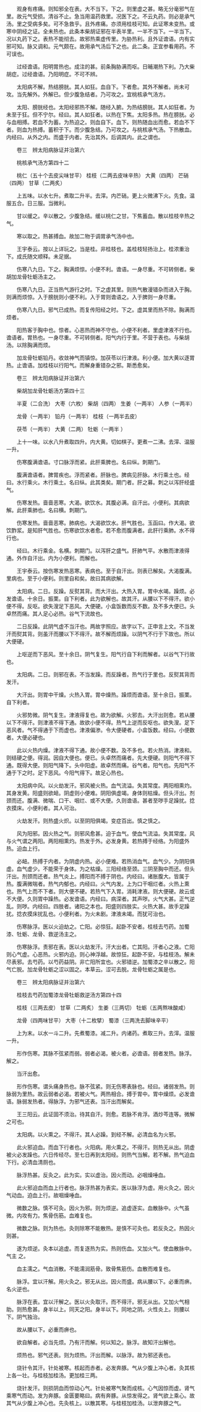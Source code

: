 <!-- { "loadSidebar": true } -->
　　观身有疼痛。则知邪全在表。大不当下。下之。则里虚之甚。略无分毫邪气在里。故元气受损。清谷不止。急当用温药救里。况医下之。不云丸药。则必是承气汤。里之受病多矣。可不急救乎。且外疼痛。亦须用桂枝可知。此证寒未变热。或寒中阴经之证。全未热也。此条本柴胡证邪在半表半里。一半不当下。一半当下。况以丸药下之。表热不能彻去。故邪热乘虚传里。为胁热利。且外证谵语。内有实邪可知。脉又调和。元气颇在。故用承气汤后下之也。此二条。正宜参看用药。不可误也。

　　过经谵语。阳明胃热也。成注的甚。前条胸胁满而呕。日晡潮热下利。乃大柴胡症。过经谵语。乃阳明症。不可不辨。

　　太阳病不解。热结膀胱。其人如狂。血自下。下者愈。其外不解者。尚未可攻。当先解外。外解已。但少腹急结者。乃可攻之。宜桃核承气汤方。

　　太阳、膀胱经也。太阳经邪热不解。随经入腑。为热结膀胱。其人如狂者。为未至于狂。但不宁尔。经曰。其人如狂者。以热在下焦。太阳多热。热在膀胱。必与血相搏。若血不为蓄。为热迫之。则血自下。血下。则热随血出而愈。若血不下者。则血为热搏。蓄积于下。而少腹急结。乃可攻之。与桃核承气汤。下热散血。内经曰。从外之内。而盛于内者。先治其外。后调其内。此之谓也。

　　卷三　辨太阳病脉证并治第六

　　桃核承气汤方第四十二

　　桃仁（五十个去皮尖味甘平） 桂枝（二两去皮味辛热） 大黄（四两） 芒硝（四两） 甘草（二两炙）

　　上五味。以水七升。煮取二升半。去滓。内芒硝。更上火微沸下火。先食。温服五合。日三服。当微利。

　　甘以缓之。辛以散之。少腹急结。缓以桃仁之甘。下焦蓄血。散以桂枝辛热之气。

　　寒以取之。热甚搏血。故加二物于调胃承气汤中也。

　　王宇泰云。按以上详玩之。当是桂。非桂枝也。盖桂枝轻扬治上。桂浓重治下。成氏随文顺释。未足据。

　　伤寒八九日。下之。胸满烦惊。小便不利。谵语。一身尽重。不可转侧者。柴胡加龙骨牡蛎汤主之。

　　伤寒八九日。正当热气游行之时。下之虚其里。则热气散漫错杂而进入于胸。则满而烦惊。入于膀胱则小便不利。入于胃则谵语之。入于脾则一身尽重。

　　伤寒八九日。邪气已成热。而复传阳经之时。下之。虚其里而热不除。胸满而烦者。

　　阳热客于胸中也。惊者。心恶热而神不守也。小便不利者。里虚津液不行也。谵语者。胃热也。一身尽重。不可转侧者。阳气内行于里。不营于表也。与柴胡汤。以除胸满而烦。

　　加龙骨牡蛎铅丹。收敛神气而镇惊。加茯苓以行津液。利小便。加大黄以逐胃热。止谵语。加桂枝以行阳气。而解身重错杂之邪。斯悉愈矣。

　　卷三　辨太阳病脉证并治第六

　　柴胡加龙骨牡蛎汤方第四十三

　　半夏（二合洗） 大枣（六枚） 柴胡（四两） 生姜（一两半） 人参（一两半）

　　龙骨（一两半） 铅丹（一两半） 桂枝（一两半去皮）

　　茯苓（一两半） 大黄（二两） 牡蛎（一两半 ）

　　上十一味。以水八升煮取四升。内大黄。切如棋子。更煮一二沸。去滓、温服一升。

　　伤寒腹满谵语。寸口脉浮而紧。此肝乘脾也。名曰纵。刺期门。

　　腹满谵语者。脾胃疾也。浮而紧者。肝脉也。脾病见肝脉。木行乘土也。经曰。水行乘火。木行乘土。名曰纵。此其类矣。期门者。肝之募。刺之以泻肝经盛气。

　　伤寒发热。啬啬恶寒。大渴。欲饮水。其腹必满。自汗出。小便利。其病欲解。此肝乘肺也。名曰横。刺期门。

　　伤寒发热。啬啬恶寒。肺病也。大渴欲饮水。肝气胜也。玉函曰。作大渴。欲饮酢浆。是知肝气胜也。伤寒欲饮水者愈。若不愈而腹满者。此肝行乘肺。水不得行也。

　　经曰。木行乘金。名横。刺期门。以泻肝之盛气。肝肺气平。水散而津液得通。外作自汗出。内为小便利。而解也。

　　王宇泰云。按伤寒发热恶寒。表病也。至于自汗出。则表已解矣。大渴腹满。里病也。至于小便利。则里自和矣。故曰其病欲解。

　　太阳病。二日。反躁。反熨其背。而大汗出。大热入胃。胃中水竭。躁烦。必发谵语。十余日。振栗。自下利者。此为欲解也。故其汗。从腰以下不得汗。欲小便不得。反呕。欲失溲足下恶风。大便硬。小盒饭数而反不数。及不多大便已。头卓然而痛。其人足心必热。谷气下流故也。

　　二日反躁。此阴气虚不当汗也。两故字照应。故字以下。正申言上文。不当发汗而熨其背。则虽汗而腰以下不得汗。故不解而烦躁。以阴气不行于下故也。所以大便硬。

　　上呕逆而下恶风。至十余日。阴气复生。阳气行自下利而解者。以谷气下行故也。

　　太阳病。二日。则邪在表。不当发躁。而反躁者。热气行于里也。反熨其背而发汗。

　　大汗出。则胃中干燥。火热入胃。胃中燥热。躁烦而谵语。至十余日。振栗。自下利者。

　　火邪势微。阴气复生。津液得复也。故为欲解。火邪去。大汗出则愈。若从腰以下不得汗。则津液不得下通。故欲小便不得。热气上逆而反呕也。欲失溲。足下恶风者。气不得通于下而虚也。津液偏渗。令大便硬者。小盒饭数。经曰。小便数者。大便必硬也。

　　此以火热内燥。津液不得下通。故小便不数。及不多也。若火热消。津液和。则结硬之便。得润。因自大便也。便已。头卓然而痛者。先大便硬。则阳气不得下通。既得大便。则阳气降下。头中阳虚。故卓然而痛。谷气者。阳气也。先阳气不通于下之时。足下恶风。今阳气得下。故足心热也。

　　太阳病中风。以火劫发汗。邪风被火热。血气流溢。失其常度。两阳相熏灼。其身发黄。阳盛则欲衄。阴虚则小便难。阴阳俱虚竭。身体则枯燥。但头汗出。剂颈而还。腹满、微喘、口干、咽烂、或不大便。久则谵语。甚者至哕手足躁扰。捻衣摸床。小便利者。其人可治。

　　火劫发汗。则热盛火炽。以至阴阳俱竭。变症百出。慎之慎之。

　　风为阳邪。因火热之气。则邪风愈甚。迫于血气。使血气流溢。失其常度。风与火气谓之两阳。两阳相熏灼。热发于外。必发身黄。若热搏于经络。为阳盛外热。迫血上行。

　　必衄。热搏于内者。为阴虚内热。必小便难。若热消血气。血气少。为阴阳俱虚。血气虚少。不能荣于身体。为之枯燥。三阳经络至颈。三阴至胸中而还。但头汗出。剂颈而还者。热气炎上。搏阳而不搏于阴也。内经曰。诸胀腹大。皆属于热。腹满微喘者。热气内郁也。内经曰。火气内发。上为口干咽烂者。火热上熏也。热气上而不下者。则大便不硬。若热气下入胃。消耗津液。则大便硬。故云或不大便。久则胃中躁热。必发谵语。内经曰。病深者。其声哕。火气大甚。正气逆乱。则哕。内经曰。四肢者。诸阳之本也。阳盛则四肢实。火热大甚。故手足躁扰。捻衣摸床扰乱也。小便利者。为火未剧。津液未竭。而犹可治也。

　　伤寒脉浮。医以火迫劫之。亡阳。必惊狂。起卧不安者。桂枝去芍药。加蜀漆、牡蛎、龙骨、救逆汤主之。

　　伤寒脉浮。责邪在表。医以火劫发汗。汗大出者。亡其阳。汗者心之液。亡阳则心气虚。心恶热。火邪内迫。则心神浮越。故惊狂。起卧不安。与桂枝汤。解未尽表邪。去芍药。以芍药益阴。非亡阳所宜也。火邪错逆。加蜀漆之辛以散之。阳气亡脱。加龙骨牡蛎之涩以固之。本草云。涩可去脱。龙骨牡蛎之属是也。

　　卷三　辨太阳病脉证并治第六

　　桂枝去芍药加蜀漆龙骨牡蛎救逆汤方第四十四

　　桂枝（三两去皮） 甘草（二两炙） 生姜（三两切） 牡蛎（五两熬味酸咸）

　　龙骨（四两味甘平） 大枣（十二枚擘） 蜀漆（三两洗去脚味辛平）

　　上为末。以水一斗二升。先煮蜀漆。减二升。内诸药。煮取三升。去滓。温服一升。

　　形作伤寒。其脉不弦紧而弱。弱者必渴。被火者。必谵语。弱者发热。脉浮。解之。

　　当汗出愈。

　　形作伤寒。谓头痛身热也。脉不弦紧。则无伤寒表脉也。经曰。诸弱发热。则脉弱为里热。故云弱者必渴。若被火气。两热相合。搏于胃中。胃中燥烦。必发谵语。脉弱发热者。得脉浮。为邪气还表。当汗出而解矣。

　　王三阳云。此证固不须治。待其自汗。则愈。若脉不肯浮。酒炒芩连等。微解之可也。

　　太阳病。以火熏之。不得汗。其人必躁。到经不解。必清血名为火邪。

　　此火邪迫血。而血下行者也。火阳病。用火熏之。不得汗。则热无从出。阴虚被火必发躁也。六日传经尽。至七日再到太阳经。则热气当解。若不解。热气迫血下行。必清血清厕也。

　　脉浮热甚。反灸之。此为实。实以虚治。因火而动。必咽燥唾血。

　　此火邪迫血而血上行者也。脉浮热甚为表实。医以脉浮为虚。用火灸之。因火气动血。迫血上行。故咽燥唾血。

　　微数之脉。慎不可灸。因火为邪。则为烦逆。追虚逐实。血散脉中。火气虽微。内攻有力。焦骨伤筋。血难复也。

　　微数之脉。则为热也。灸则除寒不能散热。是慎不可灸也。若反灸之。热因火则甚。

　　遂为烦逆。灸本以追虚。而复逐热为实。热则伤血。又加火气。使血散脉中。气主 之。

　　血主濡之。气血消散。不能濡润筋骨。致骨焦筋伤。血散而难复也。

　　脉浮。宜以汗解。用火灸之。邪无从出。因火而盛。病从腰以下。必重而痹。名火逆也。

　　脉浮在表。宜以汗解之。医以火灸取汗。而不得汗。邪无从出。又加火气相助。则热愈甚。身半以上。同天之阳。身半以下。同地之阴。火性炎上。则腰以下。阴气独治。

　　故从腰以下。必重而痹也。

　　欲自解者。必当先烦。乃有汗而解。何以知之。脉浮。故知汗出解也。

　　烦热也。邪气还表。则为烦热。汗出而解。以脉浮。故为邪还表也。

　　烧针令其汗。针处被寒。核起而赤者。必发奔豚。气从少腹上冲心者。灸其核上各一壮。与桂枝加桂汤。更加桂三两。

　　烧针发汗。则损阴血而惊动心气。针处被寒气聚而成核。心气因惊而虚。肾气乘寒气而动。发为奔豚。金匮要略曰。病有奔豚。从惊发得之。肾气欲上乘心。故其气从少腹上冲心也。先灸核上。以散其寒。与桂枝加桂汤。以泄奔豚之气。


